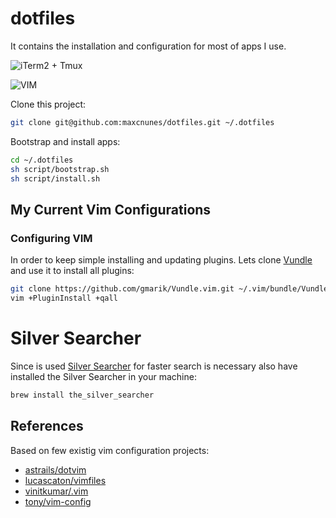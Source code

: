 dotfiles
==========

It contains the installation and configuration for most of apps I use.

![**iTerm2 + Tmux**](https://raw.githubusercontent.com/maxcnunes/dotfiles/master/images/iterm2+tmux.png)

![**VIM**](https://raw.githubusercontent.com/maxcnunes/dotfiles/master/images/vim.png)

Clone this project:

```bash
git clone git@github.com:maxcnunes/dotfiles.git ~/.dotfiles
```

Bootstrap and install apps:

```bash
cd ~/.dotfiles
sh script/bootstrap.sh
sh script/install.sh
```

## My Current Vim Configurations 

### Configuring VIM

In order to keep simple installing and updating plugins. Lets clone [Vundle](https://github.com/gmarik/Vundle.vim) and use it to install all plugins:

```bash
git clone https://github.com/gmarik/Vundle.vim.git ~/.vim/bundle/Vundle.vim
vim +PluginInstall +qall
```

# Silver Searcher

Since is used [Silver Searcher](https://github.com/ggreer/the_silver_searcher) for faster search is necessary also have installed the Silver Searcher in your machine:

```bash
brew install the_silver_searcher
```

## References

Based on few existig vim configuration projects:

- [astrails/dotvim](https://github.com/astrails/dotvim)
- [lucascaton/vimfiles](https://github.com/lucascaton/vimfiles)
- [vinitkumar/.vim](https://github.com/vinitkumar/.vim)
- [tony/vim-config](https://github.com/tony/vim-config)
